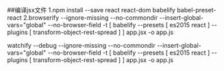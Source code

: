 ##编译jsx文件
1.npm install --save react react-dom babelify babel-preset-react
2.browserify --ignore-missing  --no-commondir --insert-global-vars=\"global\" --no-browser-field -t [ babelify --presets [ es2015 react ] --plugins [ transform-object-rest-spread ] ] app.jsx -o app.js




watchify --debug --ignore-missing  --no-commondir --insert-global-vars=\"global\" --no-browser-field -t [ babelify --presets [ es2015 react ] --plugins [ transform-object-rest-spread ] ]  app.jsx -o app.js
